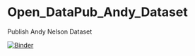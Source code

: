 # Open_DataPub_Andy_Dataset
Publish Andy Nelson Dataset

[![Binder](https://mybinder.org/badge_logo.svg)](https://mybinder.org/v2/gh/MasoomeShariat/Open_DataPub_Andy_Dataset/HEAD) 
